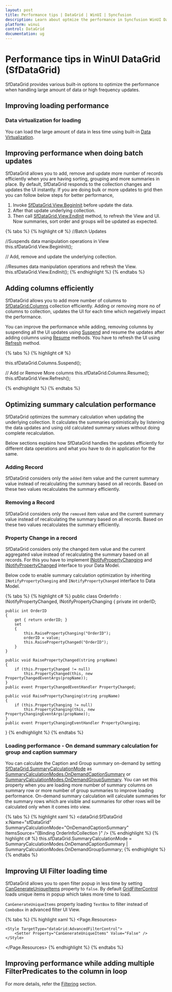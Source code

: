 ```yaml
---
layout: post
title: Performance tips | DataGrid | WinUI | Syncfusion
description: Learn about optmize the performance in Syncfusion WinUI DataGrid (SfDataGrid) control and more details.
platform: winui
control: DataGrid
documentation: ug
---
```


# Performance tips in WinUI DataGrid (SfDataGrid)

SfDataGrid provides various built-in options to optimize the performance when handling large amount of data or high frequency updates.
                               
## Improving loading performance

### Data virtualization for loading

You can load the large amount of data in less time using built-in [Data Virtualization](https://help.syncfusion.com/winui/datagrid/data-virtualization).

## Improving performance when doing batch updates

SfDataGrid allows you to add, remove and update more number of records efficiently when you are having sorting, grouping and more summaries in place. By default, SfDataGrid responds to the collection changes and updates the UI instantly. If you are doing bulk or more updates to grid then you can follow below steps for better performance, 

1. Invoke [SfDataGrid.View.BeginInit](https://help.syncfusion.com/cr/winui/Syncfusion.UI.Xaml.Data.CollectionViewAdv.html#Syncfusion_UI_Xaml_Data_CollectionViewAdv_BeginInit_System_Boolean_) before update the data.
2. After that update underlying collection.
3. Then call [SfDataGrid.View.EndInit](https://help.syncfusion.com/cr/winui/Syncfusion.UI.Xaml.Data.CollectionViewAdv.html#Syncfusion_UI_Xaml_Data_CollectionViewAdv_EndInit) method, to refresh the View and UI.  Now summaries, sort order and groups will be updated as expected.

{% tabs %}
{% highlight c# %}
//Batch Updates

//Suspends data manipulation operations in View
this.sfDataGrid.View.BeginInit();

// Add, remove and update the underlying collection. 

//Resumes data manipulation operations and refresh the View.
this.sfDataGrid.View.EndInit();
{% endhighlight %}
{% endtabs %}

## Adding columns efficiently

SfDataGrid allows you to add more number of columns to [SfDataGrid.Columns](https://help.syncfusion.com/cr/winui/Syncfusion.UI.Xaml.DataGrid.Columns.html) collection efficiently. Adding or removing more no of columns to collection, updates the UI for each time which negatively impact the performance. 

You can improve the performance while adding, removing columns by suspending all the UI updates using [Suspend](https://help.syncfusion.com/cr/winui/Syncfusion.UI.Xaml.DataGrid.Columns.html#Syncfusion_UI_Xaml_DataGrid_Columns_Suspend) and resume the updates after adding columns using [Resume](https://help.syncfusion.com/cr/winui/Syncfusion.UI.Xaml.DataGrid.Columns.html#Syncfusion_UI_Xaml_DataGrid_Columns_Resume) methods. You have to refresh the UI using [Refresh](https://help.syncfusion.com/cr/winui/Syncfusion.UI.Xaml.Data.CollectionViewAdv.html#Syncfusion_UI_Xaml_Data_CollectionViewAdv_Refresh) method.

{% tabs %}
{% highlight c# %}

this.sfDataGrid.Columns.Suspend();

// Add or Remove More columns
this.sfDataGrid.Columns.Resume();
this.sfDataGrid.View.Refresh();

{% endhighlight %}
{% endtabs %}

## Optimizing summary calculation performance

SfDataGrid optimizes the summary calculation when updating the underlying collection. It calculates the summaries optimistically by listening the data updates and using old calculated summary values without doing complete recalculation. 

Below sections explains how SfDataGrid handles the updates efficiently for different data operations and what you have to do in application for the same.

### Adding Record

SfDataGrid considers only the `added` item value and the current summary value instead of recalculating the summary based on all records. Based on these two values recalculates the summary efficiently.
 
### Removing a Record

SfDataGrid considers only the `removed` item value and the current summary value instead of recalculating the summary based on all records. Based on these two values recalculates the summary efficiently.

### Property Change in a record

SfDataGrid considers only the changed item value and the current aggregated value instead of recalculating the summary based on all records.  For this you have to implement [INotifyPropertyChanging](https://help.syncfusion.com/cr/winui/Syncfusion.UI.Xaml.Data.INotifyPropertyChanging.html) and [INotifyPropertyChanged](https://docs.microsoft.com/en-us/windows/winui/api/microsoft.ui.xaml.data.inotifypropertychanged) interface to your Data Model.

Below code to enable summary calculation optimization by inheriting `INotifyPropertyChanging` and `INotifyPropertyChanged` interface to Data Model.

{% tabs %}
{% highlight c# %}
public class OrderInfo : INotifyPropertyChanged, INotifyPropertyChanging
{
    private int orderID;
    
    public int OrderID
    {
        get { return orderID; }
        set 
        {
            this.RaisePropertyChanging("OrderID");
            orderID = value;
            this.RaisePropertyChanged("OrderID");
        }
    }
    
    public void RaisePropertyChanged(string propName)
    {
        if (this.PropertyChanged != null)
            this.PropertyChanged(this, new PropertyChangedEventArgs(propName));
    }
    public event PropertyChangedEventHandler PropertyChanged;
    
    public void RaisePropertyChanging(string propName)
    {
        if (this.PropertyChanging != null)
            this.PropertyChanging(this, new PropertyChangingEventArgs(propName));
    }
    public event PropertyChangingEventHandler PropertyChanging;
}
{% endhighlight %}
{% endtabs %}

### Loading performance - On demand summary calculation for group and caption summary

You can calculate the Caption and Group summary on-demand by setting [SfDataGrid.SummaryCalculationMode](https://help.syncfusion.com/cr/winui/Syncfusion.UI.Xaml.DataGrid.SfDataGrid.html#Syncfusion_UI_Xaml_DataGrid_SfDataGrid_SummaryCalculationMode) as [SummaryCalculationModes.OnDemandCaptionSummary](https://help.syncfusion.com/cr/winui/Syncfusion.UI.Xaml.Data.SummaryCalculationModes.html#Syncfusion_UI_Xaml_Data_SummaryCalculationModes_OnDemandCaptionSummary) or [SummaryCalculationModes.OnDemandGroupSummary](https://help.syncfusion.com/cr/winui/Syncfusion.UI.Xaml.Data.SummaryCalculationModes.html#Syncfusion_UI_Xaml_Data_SummaryCalculationModes_OnDemandGroupSummary). You can set this property when you are loading more number of summary columns on summary row or more number of group summaries to improve loading performance. On-demand summary calculation will calculate summaries for the summary rows which are visible and summaries for other rows will be calculated only when it comes into view. 

{% tabs %}
{% highlight xaml %}
<dataGrid:SfDataGrid x:Name="sfDataGrid"                               
                       SummaryCalculationMode="OnDemandCaptionSummary"                            
                       ItemsSource="{Binding OrderInfoCollection }" />
{% endhighlight %}
{% highlight c# %}
this.sfDataGrid.SummaryCalculationMode = SummaryCalculationModes.OnDemandCaptionSummary | SummaryCalculationModes.OnDemandGroupSummary;
{% endhighlight %}
{% endtabs %}

## Improving UI Filter loading time

SfDataGrid allows you to open filter popup in less time by setting [CanGenerateUniqueItems](https://help.syncfusion.com/cr/winui/Syncfusion.UI.Xaml.DataGrid.AdvancedFilterControl.html#Syncfusion_UI_Xaml_DataGrid_AdvancedFilterControl_CanGenerateUniqueItems) property to `false`. By default [GridFilterControl](https://help.syncfusion.com/cr/winui/Syncfusion.UI.Xaml.DataGrid.GridFilterControl.html) loads unique items in popup which takes more time to load.

`CanGenerateUniqueItems` property loading `TextBox` to filter instead of `ComboBox` in advanced filter UI View.

{% tabs %}
{% highlight xaml %}
<Page.Resources>    
    <Style TargetType="dataGrid:GridFilterControl">
        <Setter Property="FilterMode" Value="AdvancedFilter" />
    </Style>

    <Style TargetType="dataGrid:AdvancedFilterControl">
        <Setter Property="CanGenerateUniqueItems" Value="False" />
    </Style>
</Page.Resources>
{% endhighlight %}
{% endtabs %}

## Improving performance while adding multiple FilterPredicates to the column in loop

For more details, refer the [Filtering](https://help.syncfusion.com/winui/datagrid/filtering#improving-performance-while-adding-multiple-filterpredicates-to-the-column-in-loop) section.
